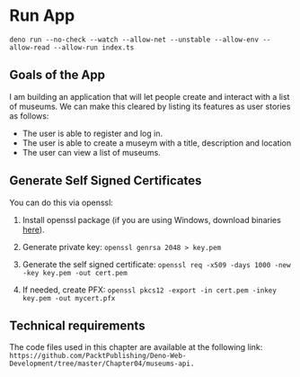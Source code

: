 # Run App
`deno run --no-check --watch --allow-net --unstable --allow-env --allow-read --allow-run index.ts`

## Goals of the App

I am building an application that will let people create and interact with a list of museums. We can make this cleared by listing its features as user stories as follows:

- The user is able to register and log in.
- The user is able to create a museym with a title, description and location
- The user can view a list of museums.


## Generate Self Signed Certificates

You can do this via openssl:

1.  Install openssl package (if you are using Windows, download binaries  [here](https://www.openssl.org/related/binaries.html)).
    
2.  Generate private key:  `openssl genrsa 2048 > key.pem`
    
3.  Generate the self signed certificate:  `openssl req -x509 -days 1000 -new -key key.pem -out cert.pem`
    
4.  If needed, create PFX:  `openssl pkcs12 -export -in cert.pem -inkey key.pem -out mycert.pfx`

## Technical requirements

The code files used in this chapter are available at the following link: 
`https://github.com/PacktPublishing/Deno-Web-Development/tree/master/Chapter04/museums-api.`